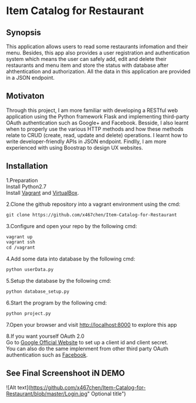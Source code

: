 # Item Catalog for Restaurant

## Synopsis
This application allows users to read some restaurants infomation and their menu. Besides, this app also provides a user registration and authentication system which means the user can safely add, edit and delete their restaurants and menu item and store the status with database after ahthentication and authorization. All the data in this application are provided in a JSON endpoint.


## Motivaton
Through this project, I am more familiar with developing a RESTful web application using the Python framework Flask and implementing third-party OAuth authentication such as Google+ and Facebook. Besside, I also learnt when to properly use the various HTTP methods and how these methods relate to CRUD (create, read, update and delete) operations. I learnt how to write developer-friendly APIs in JSON endpoint. Findlly, I am more experienced with using Boostrap to design UX websites.



## Installation
1.Preparation<br />
Install Python2.7<br />
Install [Vagrant](https://www.vagrantup.com/) and [VirtualBox](https://www.virtualbox.org/wiki/Download_Old_Builds_5_1).<br />

2.Clone the github repository into a vagrant environment using the cmd:
``` xml
git clone https://github.com/x467chen/Item-Catalog-for-Restaurant
```
3.Configure and open your repo by the following cmd:
``` xml
vagrant up
vagrant ssh
cd /vagrant
```
4.Add some data into database by the following cmd:
``` xml
python userData.py
```

5.Setup the database by the following cmd:
``` xml
python database_setup.py
```

6.Start the program by the following cmd:
``` xml
python project.py
```

7.Open your browser and visit [http://localhost:8000](http://localhost:8000) to explore this app<br />

8.If you want yourself OAuth 2.0<br />
Go to [Google Official Website](http://console.developers.google.com) to set up a client id and client secret.<br />
You can also do the same implenment from other third party OAuth authentication such as [Facebook](https://developers.facebook.com/).

## See Final Screenshoot iN DEMO
![Alt text](https://github.com/x467chen/Item-Catalog-for-Restaurant/blob/master/Login.jpg" Optional title")
